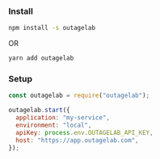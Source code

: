 ### Install

<!-- #region install -->

```sh
npm install -s outagelab
```

OR

```sh
yarn add outagelab
```

<!-- #endregion install -->

### Setup

<!-- #region setup -->

```js
const outagelab = require("outagelab");

outagelab.start({
  application: "my-service",
  environment: "local",
  apiKey: process.env.OUTAGELAB_API_KEY,
  host: "https://app.outagelab.com",
});
```

<!-- #endregion setup -->
